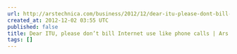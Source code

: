 ```yaml
---
url: http://arstechnica.com/business/2012/12/dear-itu-please-dont-bill-internet-use-like-phone-calls/
created_at: 2012-12-02 03:55 UTC
published: false
title: Dear ITU, please don’t bill Internet use like phone calls | Ars Technica
tags: []
---
```



